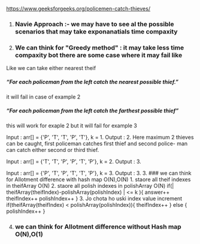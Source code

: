 https://www.geeksforgeeks.org/policemen-catch-thieves/

1. ### Navie Approach :- we may have to see al the possible scenarios that may take exponanatials time compaxity
2. ### We can think for "Greedy method" : it may take less time compaxity bot there are some case where it may fail like 
Like we can take either nearest theif 
##### “For each policeman from the left catch the nearest possible thief.” 
it will fail in case of example 2 

##### “For each policeman from the left catch the farthest possible thief” 
this will work for exaple 2 but it will fail for example 3



Input : arr[] = {'P', 'T', 'T', 'P', 'T'},
            k = 1.
Output : 2.
Here maximum 2 thieves can be caught, first
policeman catches first thief and second police-
man can catch either second or third thief.

Input : arr[] = {'T', 'T', 'P', 'P', 'T', 'P'}, 
            k = 2.
Output : 3.

Input : arr[] = {'P', 'T', 'P', 'T', 'T', 'P'},
            k = 3.
Output : 3.
3. ### we can think for Allotment difference with hash map O(N),O(N)
    1. staore all theif indexes in theifArray O(N)
    2. staore all polish indexes in polishArray O(N)
    if(| theifArray(theifIndex)-polishArray(polishIndex) | <= k ){
        answer++
        theifIndex++
        polishIndex++
    }
    3. Jo chota ho uski index value increment 
    if(theifArray(theifIndex) < polishArray(polishIndex)){
        theifIndex++
    } else {
        polishIndex++
    }

4. ### we can think for Allotment difference without Hash map O(N),O(1) 


